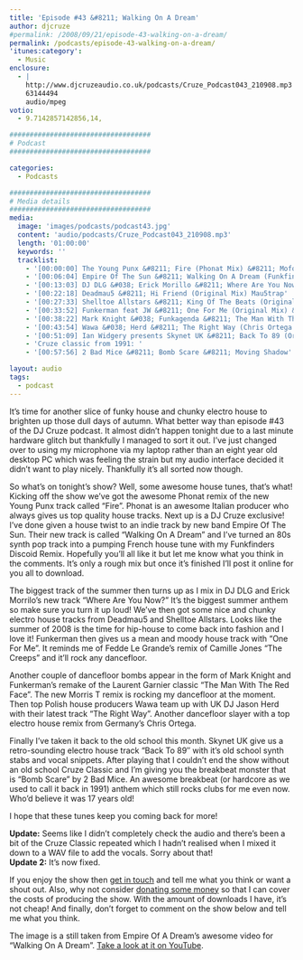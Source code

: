 ```yaml
---
title: 'Episode #43 &#8211; Walking On A Dream'
author: djcruze
#permalink: /2008/09/21/episode-43-walking-on-a-dream/
permalink: /podcasts/episode-43-walking-on-a-dream/
'itunes:category':
  - Music
enclosure:
  - |
    http://www.djcruzeaudio.co.uk/podcasts/Cruze_Podcast043_210908.mp3
    63144494
    audio/mpeg
votio:
  - 9.7142857142856,14,

###################################
# Podcast
###################################

categories:
  - Podcasts

###################################
# Media details
###################################
media:
  image: 'images/podcasts/podcast43.jpg'
  content: 'audio/podcasts/Cruze_Podcast043_210908.mp3'
  length: '01:00:00'
  keywords: ''
  tracklist:
    - '[00:00:00] The Young Punx &#8211; Fire (Phonat Mix) &#8211; Mofo Hifi'
    - '[00:06:04] Empire Of The Sun &#8211; Walking On A Dream (Funkfinders Discoid Remix) &#8211; CDR'
    - '[00:13:03] DJ DLG &#038; Erick Morillo &#8211; Where Are You Now (Original Mix) &#8211; Subliminal'
    - '[00:22:18] Deadmau5 &#8211; Hi Friend (Original Mix) Mau5trap'
    - '[00:27:33] Shelltoe Allstars &#8211; King Of The Beats (Original Mix) &#8211; Hoxton Whores'
    - '[00:33:52] Funkerman feat JW &#8211; One For Me (Original Mix) &#8211; Stealth'
    - '[00:38:22] Mark Knight &#038; Funkagenda &#8211; The Man With The Red Face (Morris T Remix) &#8211; Oxyd'
    - '[00:43:54] Wawa &#038; Herd &#8211; The Right Way (Chris Ortega Mix) &#8211; JFunk Recordings'
    - '[00:51:09] Ian Widgery presents Skynet UK &#8211; Back To 89 (Original Mix) 852 Recordings'
    - 'Cruze classic from 1991: '
    - '[00:57:56] 2 Bad Mice &#8211; Bomb Scare &#8211; Moving Shadow'

layout: audio
tags:
  - podcast
---
```


It&#8217;s time for another slice of funky house and chunky electro house to brighten up those dull days of autumn. What better way than episode #43 of the DJ Cruze podcast. It almost didn&#8217;t happen tonight due to a last minute hardware glitch but thankfully I managed to sort it out. I&#8217;ve just changed over to using my microphone via my laptop rather than an eight year old desktop PC which was feeling the strain but my audio interface decided it didn&#8217;t want to play nicely. Thankfully it&#8217;s all sorted now though.

So what&#8217;s on tonight&#8217;s show? Well, some awesome house tunes, that&#8217;s what! Kicking off the show we&#8217;ve got the awesome Phonat remix of the new Young Punx track called &#8220;Fire&#8221;. Phonat is an awesome Italian producer who always gives us top quality house tracks. Next up is a DJ Cruze exclusive! I&#8217;ve done given a house twist to an indie track by new band Empire Of The Sun. Their new track is called &#8220;Walking On A Dream&#8221; and I&#8217;ve turned an 80s synth pop track into a pumping French house tune with my Funkfinders Discoid Remix. Hopefully you&#8217;ll all like it but let me know what you think in the comments. It&#8217;s only a rough mix but once it&#8217;s finished I&#8217;ll post it online for you all to download.

The biggest track of the summer then turns up as I mix in DJ DLG and Erick Morrilo&#8217;s new track &#8220;Where Are You Now?&#8221; It&#8217;s the biggest summer anthem so make sure you turn it up loud! We&#8217;ve then got some nice and chunky electro house tracks from Deadmau5 and Shelltoe Allstars. Looks like the summer of 2008 is the time for hip-house to come back into fashion and I love it! Funkerman then gives us a mean and moody house track with &#8220;One For Me&#8221;. It reminds me of Fedde Le Grande&#8217;s remix of Camille Jones &#8220;The Creeps&#8221; and it&#8217;ll rock any dancefloor.

Another couple of dancefloor bombs appear in the form of Mark Knight and Funkerman&#8217;s remake of the Laurent Garnier classic &#8220;The Man With The Red Face&#8221;. The new Morris T remix is rocking my dancefloor at the moment. Then top Polish house producers Wawa team up with UK DJ Jason Herd with their latest track &#8220;The Right Way&#8221;. Another dancefloor slayer with a top electro house remix from Germany&#8217;s Chris Ortega.

Finally I&#8217;ve taken it back to the old school this month. Skynet UK give us a retro-sounding electro house track &#8220;Back To 89&#8243; with it&#8217;s old school synth stabs and vocal snippets. After playing that I couldn&#8217;t end the show without an old school Cruze Classic and I&#8217;m giving you the breakbeat monster that is &#8220;Bomb Scare&#8221; by 2 Bad Mice. An awesome breakbeat (or hardcore as we used to call it back in 1991) anthem which still rocks clubs for me even now. Who&#8217;d believe it was 17 years old!

I hope that these tunes keep you coming back for more!

**Update:** Seems like I didn&#8217;t completely check the audio and there&#8217;s been a bit of the Cruze Classic repeated which I hadn&#8217;t realised when I mixed it down to a WAV file to add the vocals. Sorry about that!  
**Update 2:** It&#8217;s now fixed.

If you enjoy the show then [get in touch][2] and tell me what you think or want a shout out. Also, why not consider [donating some money][3] so that I can cover the costs of producing the show. With the amount of downloads I have, it&#8217;s not cheap! And finally, don&#8217;t forget to comment on the show below and tell me what you think.

The image is a still taken from Empire Of A Dream&#8217;s awesome video for &#8220;Walking On A Dream&#8221;. [Take a look at it on YouTube][6].

[1]: http://www.djcruze.co.uk/cms/wp-content/uploads/2008/09/podcast43.jpg
[2]: /cms/contact/
[3]: http://www.dreamhost.com/donate.cgi?id=8244
[4]: http://www.djcruze.co.uk/cms/wp-content/DownloadButton.gif
[5]: http://www.djcruzeaudio.co.uk/podcasts/Cruze_Podcast043_210908.mp3
[6]: http://www.youtube.com/watch?v=zmM2RwlxGt0
